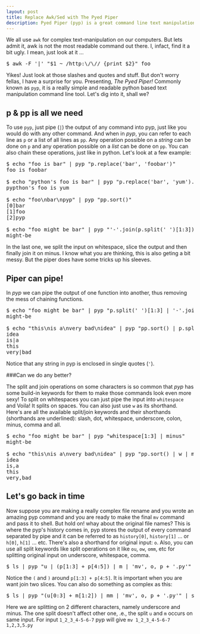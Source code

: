```yaml
---
layout: post
title: Replace Awk/Sed with The Pyed Piper
description: Pyed Piper (pyp) is a great command line text manipulation utility build over python
---
```


We all use `awk` for complex text-manipulation on our computers. But lets admit it, awk is not the most readable command out there. I, infact, find it a bit ugly. I mean, just look at it ...

<pre class="terminal">
<span class="d">$</span> awk -F '|' "$1 ~ /http:\/\// {print $2}" foo
</pre>

Yikes! Just look at those slashes and quotes and stuff. But don't worry fellas, I have a surprise for you. Presenting, <em>The Pyed Piper!</em> Commonly known as `pyp`, it is a really simple and readable python based text manipulation command line tool. Let's dig into it, shall we?

p & pp is all we need
----------------------

To use `pyp`, just pipe (`|`) the output of any command into pyp, just like you would do with any other command. And when in *pyp*, you can refer to each line as `p` or a list of all lines as `pp`. Any operation possible on a *string* can be done on `p` and any operation possible on a *list* can be done on `pp`. You can also chain these operations, just like in python. Let's look at a few example:

<pre class="terminal">
<span class="d">$</span> echo "foo is bar" | pyp "p.replace('bar', 'foobar')"
foo is foobar

<span class="d">$</span> echo "python's foo is bar" | pyp "p.replace('bar', 'yum').replace('py', 'pyp')"
pypthon's foo is yum

<span class="d">$</span> echo "foo\nbar\npyp" | pyp "pp.sort()"
[0]bar
[1]foo
[2]pyp

<span class="d">$</span> echo "foo might be bar" | pyp "'-'.join(p.split(' ')[1:3])"
might-be
</pre>

In the last one, we split the input on whitespace, slice the output and then finally join it on minus. I know what you are thinking, this is also geting a bit messy. But the piper does have some tricks up his sleeves.

Piper can pipe!
---------------

In *pyp* we can pipe the output of one function into another, thus removing the mess of chaining functions.

<pre class="terminal">
<span class="d">$</span> echo "foo might be bar" | pyp "p.split(' ')[1:3] | '-'.join(p)"
might-be

<span class="d">$</span> echo "this\nis a\nvery bad\nidea" | pyp "pp.sort() | p.split(' ') | '|'.join(p)"
idea
is|a
this
very|bad
</pre>

Notice that any string in pyp is enclosed in single quotes (`'`).

###Can we do any better?

The split and join operations on some characters is so common that *pyp* has some build-in keywords for them to make those commands look even more sexy! To split on whitespaces you can just pipe the input into `whitespace` and Voila! It splits on spaces. You can also just use `w` as its shorthand. Here's are all the available split/join keywords and their shorthands (shorthands are underlined): <span class="u">s</span>lash, <span class="u">d</span>ot, <span class="u">w</span>hitespace, <span class="u">u</span>nderscore, <span class="u">c</span>olon, <span class="u">m</span>inus, co<span class="u">mm</span>a and <span class="u">a</span>ll.

<pre class="terminal">
<span class="d">$</span> echo "foo might be bar" | pyp "whitespace[1:3] | minus"
might-be

<span class="d">$</span> echo "this\nis a\nvery bad\nidea" | pyp "pp.sort() | w | mm"
idea
is,a
this
very,bad
</pre>

Let's go back in time
---------------------

Now suppose you are making a really complex file rename and you wrote an amazing pyp command and you are ready to make the final `mv` command and pass it to shell. But hold on! whay about the original file names? This is where the pyp's history comes in, pyp stores the output of every command separated by pipe and it can be referred to as `history[0]`, `history[1]` ... or `h[0]`, `h[1]` ... etc. There's also a shorthand for original input: `o`. Also, you can use all split keywords like split operations on it like `ou`, `ow`, `omm`, etc for splitting original input on underscore, whitespace, comma.

<pre class="terminal">
<span class="d">$</span> ls | pyp "u | (p[1:3] + p[4:5]) | m | 'mv', o, p + '.py'" | sh
</pre>

Notice the `(` and `)` around `p[1:3] + p[4:5]`. It is important when you are want join two slices. You can also do something as complex as this:

<pre class="terminal">
<span class="d">$</span> ls | pyp "(u[0:3] + m[1:2]) | mm | 'mv', o, p + '.py'" | sh
</pre>

Here we are splitting on 2 different characters, namely underscore and minus. The one split doesn't affect other one, .e., the split `u` and `m` occurs on same input. For input `1_2_3_4-5-6-7` pyp will give `mv 1_2_3_4-5-6-7 1,2,3,5.py`



<!--
history - history[0], history[1],  history[2]

also history[0] == o as in original

and metachars ow ou os od om omm oa for splitting the original

pp work
    sort()
    uniq()
    delimit(delimiter)
    oneline
    list comprehension for filtering

filtering kept if returned true else loose it

p.isdigit()

fp sp fpp spp
-->
